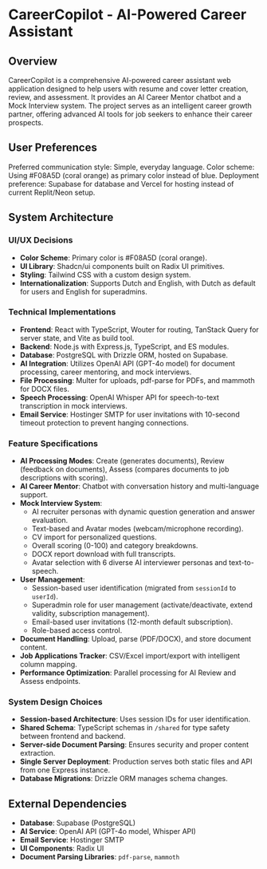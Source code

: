 # CareerCopilot - AI-Powered Career Assistant

## Overview
CareerCopilot is a comprehensive AI-powered career assistant web application designed to help users with resume and cover letter creation, review, and assessment. It provides an AI Career Mentor chatbot and a Mock Interview system. The project serves as an intelligent career growth partner, offering advanced AI tools for job seekers to enhance their career prospects.

## User Preferences
Preferred communication style: Simple, everyday language.
Color scheme: Using #F08A5D (coral orange) as primary color instead of blue.
Deployment preference: Supabase for database and Vercel for hosting instead of current Replit/Neon setup.

## System Architecture

### UI/UX Decisions
- **Color Scheme**: Primary color is #F08A5D (coral orange).
- **UI Library**: Shadcn/ui components built on Radix UI primitives.
- **Styling**: Tailwind CSS with a custom design system.
- **Internationalization**: Supports Dutch and English, with Dutch as default for users and English for superadmins.

### Technical Implementations
- **Frontend**: React with TypeScript, Wouter for routing, TanStack Query for server state, and Vite as build tool.
- **Backend**: Node.js with Express.js, TypeScript, and ES modules.
- **Database**: PostgreSQL with Drizzle ORM, hosted on Supabase.
- **AI Integration**: Utilizes OpenAI API (GPT-4o model) for document processing, career mentoring, and mock interviews.
- **File Processing**: Multer for uploads, pdf-parse for PDFs, and mammoth for DOCX files.
- **Speech Processing**: OpenAI Whisper API for speech-to-text transcription in mock interviews.
- **Email Service**: Hostinger SMTP for user invitations with 10-second timeout protection to prevent hanging connections.

### Feature Specifications
- **AI Processing Modes**: Create (generates documents), Review (feedback on documents), Assess (compares documents to job descriptions with scoring).
- **AI Career Mentor**: Chatbot with conversation history and multi-language support.
- **Mock Interview System**:
    - AI recruiter personas with dynamic question generation and answer evaluation.
    - Text-based and Avatar modes (webcam/microphone recording).
    - CV import for personalized questions.
    - Overall scoring (0-100) and category breakdowns.
    - DOCX report download with full transcripts.
    - Avatar selection with 6 diverse AI interviewer personas and text-to-speech.
- **User Management**:
    - Session-based user identification (migrated from `sessionId` to `userId`).
    - Superadmin role for user management (activate/deactivate, extend validity, subscription management).
    - Email-based user invitations (12-month default subscription).
    - Role-based access control.
- **Document Handling**: Upload, parse (PDF/DOCX), and store document content.
- **Job Applications Tracker**: CSV/Excel import/export with intelligent column mapping.
- **Performance Optimization**: Parallel processing for AI Review and Assess endpoints.

### System Design Choices
- **Session-based Architecture**: Uses session IDs for user identification.
- **Shared Schema**: TypeScript schemas in `/shared` for type safety between frontend and backend.
- **Server-side Document Parsing**: Ensures security and proper content extraction.
- **Single Server Deployment**: Production serves both static files and API from one Express instance.
- **Database Migrations**: Drizzle ORM manages schema changes.

## External Dependencies

- **Database**: Supabase (PostgreSQL)
- **AI Service**: OpenAI API (GPT-4o model, Whisper API)
- **Email Service**: Hostinger SMTP
- **UI Components**: Radix UI
- **Document Parsing Libraries**: `pdf-parse`, `mammoth`
